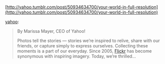 <!--
id: 50986840427
link: http://blog.hengkiardo.com/post/50986840427/exclamation-your-world-in-full-resolution
slug: exclamation-your-world-in-full-resolution
date: Tue May 21 2013 20:09:59 GMT+0700 (WIT)
publish: 2013-05-021
tags: 
title: Exclamation: Your World, in Full Resolution
-->


[http://yahoo.tumblr.com/post/50934634700/your-world-in-full-resolution](http://yahoo.tumblr.com/post/50934634700/your-world-in-full-resolution)

[yahoo](http://yahoo.tumblr.com/post/50934634700/your-world-in-full-resolution):

> By Marissa Mayer, CEO of Yahoo!
>
> Photos tell the stories — stories we’re inspired to relive, share with
> our friends, or capture simply to express ourselves. Collecting these
> moments is a part of our everyday. Since 2005,
> [Flickr](http://flickr.com/new) has become synonymous with inspiring
> imagery. Today, we’re thrilled…

